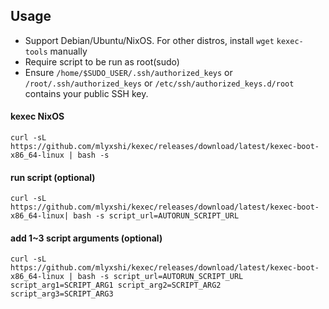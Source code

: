 ## Usage
- Support Debian/Ubuntu/NixOS. For other distros, install `wget` `kexec-tools` manually
- Require script to be run as root(sudo)
- Ensure `/home/$SUDO_USER/.ssh/authorized_keys` or `/root/.ssh/authorized_keys` or `/etc/ssh/authorized_keys.d/root` contains your public SSH key.
#### kexec NixOS
```
curl -sL https://github.com/mlyxshi/kexec/releases/download/latest/kexec-boot-x86_64-linux | bash -s
```

#### run script (optional)
```
curl -sL https://github.com/mlyxshi/kexec/releases/download/latest/kexec-boot-x86_64-linux| bash -s script_url=AUTORUN_SCRIPT_URL
```

#### add 1~3 script arguments (optional)
```
curl -sL https://github.com/mlyxshi/kexec/releases/download/latest/kexec-boot-x86_64-linux | bash -s script_url=AUTORUN_SCRIPT_URL  script_arg1=SCRIPT_ARG1 script_arg2=SCRIPT_ARG2 script_arg3=SCRIPT_ARG3
```
